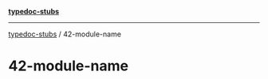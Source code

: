 [**typedoc-stubs**](../index.md)

***

[typedoc-stubs](../index.md) / 42-module-name

# 42-module-name
